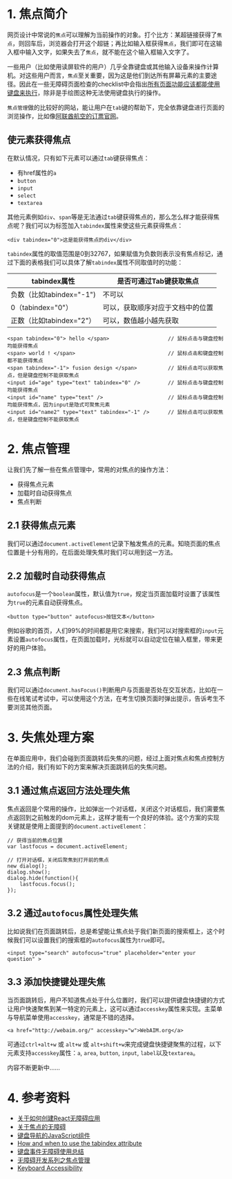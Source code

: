 
# 1. 焦点简介

网页设计中常说的`焦点`可以理解为当前操作的对象。打个比方：某超链接获得了`焦点`，则回车后，浏览器会打开这个超链；再比如输入框获得`焦点`，我们即可在这输入框中输入文字，如果失去了`焦点`，就不能在这个输入框输入文字了。

一些用户（比如使用读屏软件的用户）几乎全靠键盘或其他输入设备来操作计算机。对这些用户而言，`焦点`至关重要，因为这是他们到达所有屏幕元素的主要途径。因此在一些无障碍页面检查的checklist中会指出[所有页面功能应该都能使用键盘来执行](https://webaim.org/standards/wcag/checklist#sc2.1.1)，除非是手绘图这种无法使用键盘执行的操作。

`焦点管理`做的比较好的网站，能让用户在`tab`键的帮助下，完全依靠键盘进行页面的浏览操作，比如像[阿联酋航空的订票官网](https://www.emirates.com/cn/chinese/)。

## 使元素获得焦点

在默认情况，只有如下元素可以通过`tab`键获得焦点：
-   有href属性的`a`
-   `button`
-   `input`
-   `select`
-   `textarea`

其他元素例如`div`、`span`等是无法通过`tab`键获得焦点的，那么怎么样才能获得焦点呢？我们可以为标签加入`tabindex`属性来使这些元素获得焦点：

```
<div tabindex="0">这是能获得焦点的div</div>
```

`tabindex`属性的取值范围是0到32767，如果赋值为负数则表示没有焦点标记，通过下面的表格我们可以具体了解`tabindex`属性不同取值时的功能：

| tabindex属性             | 是否可通过Tab键获取焦点          |
| ------------------------ | -------------------------------- |
| 负数（比如tabindex="-1") | 不可以                           |
| 0（tabindex="0"）        | 可以，获取顺序对应于文档中的位置 |
| 正数（比如tabindex="2"） | 可以，数值越小越先获取           |

```
<span tabindex="0"> hello </span>                   // 鼠标点击与键盘控制均能获得焦点
<span> world ! </span>                              // 鼠标点击和键盘控制都不能获得焦点
<span tabindex="-1"> fusion design </span>          // 鼠标点击可以获取焦点，但是键盘控制不能获取焦点
<input id="age" type="text" tabindex="0" />         // 鼠标点击与键盘控制均能获得焦点
<input id="name" type="text" />                     // 鼠标点击与键盘控制均能获得焦点，因为input是隐式可聚焦元素
<input id="name2" type="text" tabindex="-1" />      // 鼠标点击可以获取焦点，但是键盘控制不能获取焦点
```

# 2. 焦点管理

让我们先了解一些在焦点管理中，常用的对焦点的操作方法：
-   获得焦点元素
-   加载时自动获得焦点
-   焦点判断

## 2.1 获得焦点元素

我们可以通过`document.activeElement`记录下触发焦点的元素。知晓页面的焦点位置是十分有用的，在后面处理失焦时我们可以用到这一方法。

## 2.2 加载时自动获得焦点

`autofocus`是一个`boolean`属性，默认值为`true`，规定当页面加载时设置了该属性为`true`的元素自动获得焦点。

```
<button type="button" autofocus>按钮文本</button>
```

例如谷歌的首页，人们99%的时间都是用它来搜索，我们可以对搜索框的`input`元素设置`autofocus`属性，在页面加载时，光标就可以自动定位在输入框里，带来更好的用户体验。 

## 2.3 焦点判断

我们可以通过`document.hasFocus()`判断用户与页面是否处在交互状态，比如在一些在线笔试考试中，可以使用这个方法，在考生切换页面时弹出提示，告诉考生不要浏览其他页面。

# 3. 失焦处理方案

在单面应用中，我们会碰到页面跳转后失焦的问题，经过上面对焦点和焦点控制方法的介绍，我们有如下的方案来解决页面跳转后的失焦问题。

## 3.1 通过焦点返回方法处理失焦

焦点返回是个常用的操作，比如弹出一个对话框，关闭这个对话框后，我们需要焦点返回到之前触发的dom元素上，这样才能有一个良好的体验。这个方案的实现关键就是使用上面提到的`document.activeElement`：

```
// 获得当前的焦点位置
var lastfocus = document.activeElement;

// 打开对话框，关闭后聚焦到打开前的焦点
new dialog();
dialog.show();
dialog.hide(function(){
    lastfocus.focus();
});
```

## 3.2 通过`autofocus`属性处理失焦

比如说我们在页面跳转后，总是希望能让焦点处于我们新页面的搜索框上，这个时候我们可以设置我们的搜索框的`autofocus`属性为`true`即可。

```
<input type="search" autofocus="true" placeholder="enter your question" > 
```

## 3.3 添加快捷键处理失焦

当页面跳转后，用户不知道焦点处于什么位置时，我们可以提供键盘快捷键的方式让用户快速聚焦到某一特定的元素上，这可以通过`accesskey`属性来实现。主菜单与导航菜单使用`accesskey`，通常是不错的选择。

```
<a href="http://webaim.org/" accesskey="w">WebAIM.org</a> 
```

可通过`ctrl+alt+w` 或 `alt+w` 或 `alt+shift+w`来完成键盘快捷键聚焦的过程，以下元素支持`accesskey`属性：`a`, `area`, `button`, `input`, `label`以及`textarea`。

内容不断更新中……

# 4. 参考资料
-   [关于如何创建React无障碍应用](http://simplyaccessible.com/article/react-a11y/)
-   [关于焦点的无障碍](https://developers.google.com/web/fundamentals/accessibility/focus/?hl=zh-cn)
-   [键盘导航的JavaScript组件](https://developer.mozilla.org/zh-CN/docs/Web/Accessibility/Keyboard-navigable_JavaScript_widgets)
-   [How and when to use the tabindex attribute](https://bitsofco.de/how-and-when-to-use-the-tabindex-attribute/)
-   [键盘事件无障碍使用总结](http://informationaccessibilityassociation.github.io/webAccessibility/keyboarduse/1_keyboarduse.html)
-   [无障碍开发系列之焦点管理](https://blog.csdn.net/yc123h/article/details/51337411)
-   [Keyboard Accessibility](https://webaim.org/techniques/keyboard/accesskey#spec)